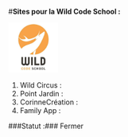 #**Sites pour la Wild Code School :** 

<img src="WCSlogo.jpg" width="100">

1. Wild Circus :
2. Point Jardin :
3. CorinneCréation :
4. Family App :

###Statut :###
 Fermer

